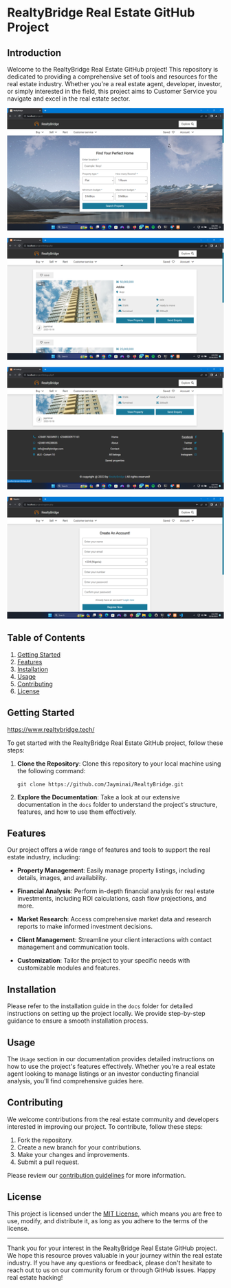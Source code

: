 # RealtyBridge Real Estate GitHub Project

## Introduction

Welcome to the RealtyBridge Real Estate GitHub project! This repository is dedicated to providing a comprehensive set of tools and resources for the real estate industry. Whether you're a real estate agent, developer, investor, or simply interested in the field, this project aims to Customer Service you navigate and excel in the real estate sector.


![Image](images/img/img-1.png)


![Image](images/img/img-2.png)


![Image](images/img/img-3.png)


![Image](images/img/img-4.png)

## Table of Contents

1. [Getting Started](#getting-started)
2. [Features](#features)
3. [Installation](#installation)
4. [Usage](#usage)
5. [Contributing](#contributing)
6. [License](#license)

## Getting Started

https://www.realtybridge.tech/

To get started with the RealtyBridge Real Estate GitHub project, follow these steps:

1. **Clone the Repository**: Clone this repository to your local machine using the following command:
   ```
   git clone https://github.com/Jayminai/RealtyBridge.git
   ```

2. **Explore the Documentation**: Take a look at our extensive documentation in the `docs` folder to understand the project's structure, features, and how to use them effectively.

## Features

Our project offers a wide range of features and tools to support the real estate industry, including:

- **Property Management**: Easily manage property listings, including details, images, and availability.

- **Financial Analysis**: Perform in-depth financial analysis for real estate investments, including ROI calculations, cash flow projections, and more.

- **Market Research**: Access comprehensive market data and research reports to make informed investment decisions.

- **Client Management**: Streamline your client interactions with contact management and communication tools.

- **Customization**: Tailor the project to your specific needs with customizable modules and features.

## Installation

Please refer to the installation guide in the `docs` folder for detailed instructions on setting up the project locally. We provide step-by-step guidance to ensure a smooth installation process.

## Usage

The `Usage` section in our documentation provides detailed instructions on how to use the project's features effectively. Whether you're a real estate agent looking to manage listings or an investor conducting financial analysis, you'll find comprehensive guides here.

## Contributing

We welcome contributions from the real estate community and developers interested in improving our project. To contribute, follow these steps:

1. Fork the repository.
2. Create a new branch for your contributions.
3. Make your changes and improvements.
4. Submit a pull request.

Please review our [contribution guidelines](CONTRIBUTING.md) for more information.

## License

This project is licensed under the [MIT License](LICENSE), which means you are free to use, modify, and distribute it, as long as you adhere to the terms of the license.

---

Thank you for your interest in the RealtyBridge Real Estate GitHub project. We hope this resource proves valuable in your journey within the real estate industry. If you have any questions or feedback, please don't hesitate to reach out to us on our community forum or through GitHub issues. Happy real estate hacking!